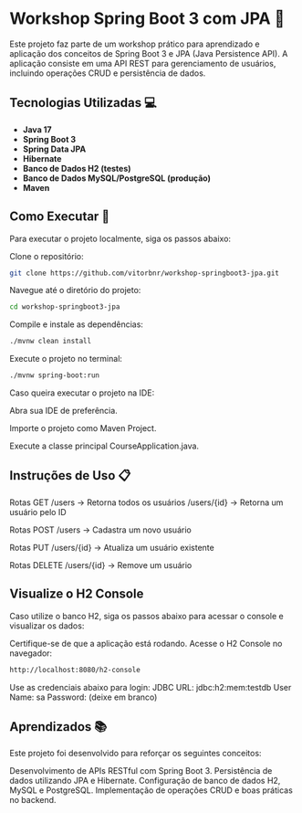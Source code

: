# Workshop Spring Boot 3 com JPA 🚀

Este projeto faz parte de um workshop prático para aprendizado e aplicação dos conceitos de Spring Boot 3 e JPA (Java Persistence API). A aplicação consiste em uma API REST para gerenciamento de usuários, incluindo operações CRUD e persistência de dados.

## Tecnologias Utilizadas 💻

- **Java 17**
- **Spring Boot 3**
- **Spring Data JPA**
- **Hibernate**
- **Banco de Dados H2 (testes)**
- **Banco de Dados MySQL/PostgreSQL (produção)**
- **Maven**
  
## Como Executar 🚀
Para executar o projeto localmente, siga os passos abaixo:

Clone o repositório:
 ```bash
git clone https://github.com/vitorbnr/workshop-springboot3-jpa.git
```
Navegue até o diretório do projeto:
```bash
cd workshop-springboot3-jpa
```
Compile e instale as dependências:
```bash
./mvnw clean install
```
Execute o projeto no terminal:
```bash
./mvnw spring-boot:run
```
Caso queira executar o projeto na IDE:

Abra sua IDE de preferência.

Importe o projeto como Maven Project.

Execute a classe principal CourseApplication.java.

## Instruções de Uso 📋

Rotas GET
/users → Retorna todos os usuários
/users/{id} → Retorna um usuário pelo ID

Rotas POST
/users → Cadastra um novo usuário

Rotas PUT
/users/{id} → Atualiza um usuário existente

Rotas DELETE
/users/{id} → Remove um usuário

## Visualize o H2 Console
Caso utilize o banco H2, siga os passos abaixo para acessar o console e visualizar os dados:

Certifique-se de que a aplicação está rodando.
Acesse o H2 Console no navegador:
```bash
http://localhost:8080/h2-console
```
Use as credenciais abaixo para login:
JDBC URL: jdbc:h2:mem:testdb
User Name: sa
Password: (deixe em branco)
## Aprendizados 📚
Este projeto foi desenvolvido para reforçar os seguintes conceitos:

Desenvolvimento de APIs RESTful com Spring Boot 3.
Persistência de dados utilizando JPA e Hibernate.
Configuração de banco de dados H2, MySQL e PostgreSQL.
Implementação de operações CRUD e boas práticas no backend.
